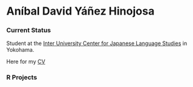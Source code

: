 # Aníbal David Yáñez Hinojosa

### Current Status
Student at the [Inter University Center for Japanese Language Studies](https://web.stanford.edu/dept/IUC/cgi-bin/) in Yokohama.

Here for my [CV](ResumeAnibal.pdf)

### R Projects


